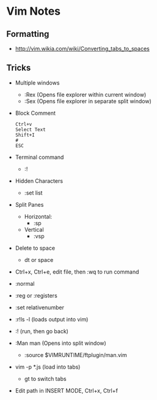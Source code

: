 # Vim Notes

## Formatting

* <http://vim.wikia.com/wiki/Converting_tabs_to_spaces>

## Tricks

* Multiple windows
	* :Rex (Opens file explorer within current window)
	* :Sex (Opens file explorer in separate split window)
* Block Comment

	```
	Ctrl+v
	Select Text
	Shift+I
	#
	ESC
	```

* Terminal command
	* :! <command>
* Hidden Characters
	* :set list
* Split Panes
	* Horizontal:
		* :sp <filename>
	* Vertical
		* :vsp <filename>
* Delete to space
	* dt <char> or space
* Ctrl+x, Ctrl+e, edit file, then :wq to run command
* :normal <vim commands>
* :reg or :registers
* :set relativenumber
* :r!ls -l (loads output into vim)
* :!<bash command> (run, then go back)
* :Man man (Opens into split window)
	* :source $VIMRUNTIME/ftplugin/man.vim
* vim -p *.js (load into tabs)
	* gt to switch tabs
* Edit path in INSERT MODE, Ctrl+x, Ctrl+f